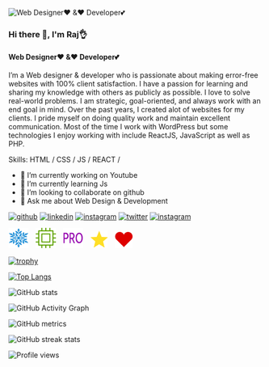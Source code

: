 ![Web Designer❤ &❤ Developer💕](https://scontent.fdac31-1.fna.fbcdn.net/v/t39.30808-6/268993704_152818950415250_939437733352281538_n.jpg?_nc_cat=100&ccb=1-7&_nc_sid=174925&_nc_eui2=AeGLx7jFJXWI394oSpcLdRYP9MS8oe3fOqX0xLyh7d86pVzTHPB0C2u1F_UkWvYmBwDS8nC1EXKUFfAtABGxJKa_&_nc_ohc=Pz51G1u22_IAX85ufUF&tn=3FUSiW0pksg6-XFR&_nc_ht=scontent.fdac31-1.fna&oh=00_AT8VB5bEG5-OsfLEZYx_UH38Qfkm3X8PAWvSF5O0qjM76A&oe=62B53124)

### Hi there 👋, I'm Raj👌
#### Web Designer❤ &❤ Developer💕


I’m a Web designer & developer who is passionate about making error-free websites with 100% client satisfaction. I have a passion for learning and sharing my knowledge with others as publicly as possible. I love to solve real-world problems. I am strategic, goal-oriented, and always work with an end goal in mind. Over the past years, I created alot of websites for my clients. I pride myself on doing quality work and maintain excellent communication. Most of the time I work with WordPress but some technologies I enjoy working with include ReactJS, JavaScript as well as PHP.

Skills:  HTML / CSS / JS / REACT /

- 🔭 I’m currently working on Youtube 
- 🌱 I’m currently learning Js 
- 👯 I’m looking to collaborate on github 
- 💬 Ask me about Web Design & Development 


[<img src='https://cdn.jsdelivr.net/npm/simple-icons@3.0.1/icons/github.svg' alt='github' height='40'>](https://github.com/JBRajib)  [<img src='https://cdn.jsdelivr.net/npm/simple-icons@3.0.1/icons/linkedin.svg' alt='linkedin' height='40'>](https://www.linkedin.com/in/Rajib_Debnath_Raj/)  [<img src='https://cdn.jsdelivr.net/npm/simple-icons@3.0.1/icons/instagram.svg' alt='instagram' height='40'>](https://www.instagram.com/rajib_debnath_raj/)  [<img src='https://cdn.jsdelivr.net/npm/simple-icons@3.0.1/icons/twitter.svg' alt='twitter' height='40'>](https://twitter.com/@raj_jbrajib)  [<img src='https://cdn.jsdelivr.net/npm/simple-icons@3.0.1/icons/instagram.svg' alt='instagram' height='40'>](rajib_debnath_raj)  

<a href='https://archiveprogram.github.com/'><img src='https://raw.githubusercontent.com/acervenky/animated-github-badges/master/assets/acbadge.gif' width='40' height='40'></a> <a href='https://docs.github.com/en/developers'><img src='https://raw.githubusercontent.com/acervenky/animated-github-badges/master/assets/devbadge.gif' width='40' height='40'></a> <a href='https://github.com/pricing'><img src='https://raw.githubusercontent.com/acervenky/animated-github-badges/master/assets/pro.gif' width='40' height='40'></a> <a href='https://stars.github.com/'><img src='https://raw.githubusercontent.com/acervenky/animated-github-badges/master/assets/starbadge.gif' width='35' height='35'></a> <a href='https://docs.github.com/en/github/supporting-the-open-source-community-with-github-sponsors'><img src='https://raw.githubusercontent.com/acervenky/animated-github-badges/master/assets/sponsorbadge.gif' width='35' height='35'></a> 

[![trophy](https://github-profile-trophy.vercel.app/?username=JBRajib)](https://github.com/ryo-ma/github-profile-trophy)

[![Top Langs](https://github-readme-stats.vercel.app/api/top-langs/?username=JBRajib)](https://github.com/anuraghazra/github-readme-stats)

![GitHub stats](https://github-readme-stats.vercel.app/api?username=JBRajib&show_icons=true&count_private=true)  

![GitHub Activity Graph](https://activity-graph.herokuapp.com/graph?username=JBRajib)  

![GitHub metrics](https://metrics.lecoq.io/JBRajib)  

![GitHub streak stats](https://github-readme-streak-stats.herokuapp.com/?user=JBRajib)  

![Profile views](https://gpvc.arturio.dev/JBRajib)  
